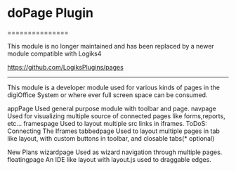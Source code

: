# doPage Plugin
===============

This module is no longer maintained and has been replaced by a newer module compatible with Logiks4

https://github.com/LogiksPlugins/pages


---


This module is a developer module used for various kinds of pages in the digiOffice System or where ever full screen space can be consumed.

appPage		Used general purpose module with toolbar and page.
navpage		Used for visualizing multiple source of connected pages like forms,reports, etc...
framespage	Used to layout multiple src links in iframes. ToDoS: Connecting The Iframes
tabbedpage		Used to layout multiple pages in tab like layout, with custom buttons in toolbar, and closable tabs(* optional)

New Plans
wizardpage 	Used as wizard navigation through multiple pages.
floatingpage	An IDE like layout with layout.js used to draggable edges.
